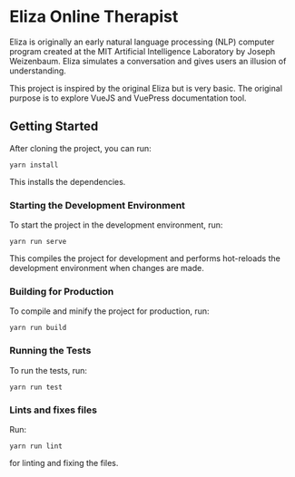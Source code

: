 # Eliza Online Therapist

Eliza is originally an early natural language processing (NLP) computer program created at the MIT Artificial Intelligence Laboratory by Joseph Weizenbaum. Eliza simulates a conversation and gives users an illusion of understanding.

This project is inspired by the original Eliza but is very basic. The original purpose is to explore VueJS and VuePress documentation tool.

## Getting Started
After cloning the project, you can run:
```
yarn install
```
This installs the dependencies.

### Starting the Development Environment
To start the project in the development environment, run:
```
yarn run serve
```
This compiles the project for development and performs hot-reloads the development environment when changes are made.

### Building for Production
To compile and minify the project for production, run:
```
yarn run build
```

### Running the Tests
To run the tests, run:
```
yarn run test
```

### Lints and fixes files
Run:
```
yarn run lint
```
for linting and fixing the files.
